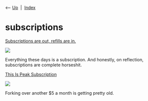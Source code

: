 <div class="nav">

⟵ [Up](index.html)  \|  [Index](index.html)

</div>

# subscriptions

<div class="cards">

<div class="card">

<div class="card-title">

[Subscriptions are out, refills are
in.](https://bluepnume.medium.com/subscriptions-are-out-refills-are-in-311fd6e41e5e)

</div>

<div class="card-image">

[![](https://miro.medium.com/v2/resize:fit:1200/1*NI_76_ONKO3FYVGY1YnoAg.png)](https://bluepnume.medium.com/subscriptions-are-out-refills-are-in-311fd6e41e5e)

</div>

Everything these days is a subscription. And honestly, on reflection,
subscriptions are complete horseshit.

</div>

<div class="card">

<div class="card-title">

[This Is Peak
Subscription](https://www.theatlantic.com/health/archive/2022/03/why-subscriptions-are-hard-to-cancel/623885)

</div>

<div class="card-image">

[![](https://cdn.theatlantic.com/thumbor/Xt7yQP1638wXdqO20KltjzFBvqk=/0x51:2396x1299/1200x625/media/img/mt/2022/03/image_24/original.png)](https://www.theatlantic.com/health/archive/2022/03/why-subscriptions-are-hard-to-cancel/623885)

</div>

Forking over another \$5 a month is getting pretty old.

</div>

</div>
